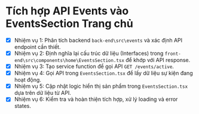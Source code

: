 # Tích hợp API Events vào EventsSection Trang chủ

- [x] Nhiệm vụ 1: Phân tích backend `back-end\src\events` và xác định API endpoint cần thiết.
- [x] Nhiệm vụ 2: Định nghĩa lại cấu trúc dữ liệu (Interfaces) trong `front-end\src\components\home\EventsSection.tsx` để khớp với API response.
- [x] Nhiệm vụ 3: Tạo service function để gọi API `GET /events/active`.
- [x] Nhiệm vụ 4: Gọi API trong `EventsSection.tsx` để lấy dữ liệu sự kiện đang hoạt động.
- [x] Nhiệm vụ 5: Cập nhật logic hiển thị sản phẩm trong `EventsSection.tsx` dựa trên dữ liệu từ API.
- [x] Nhiệm vụ 6: Kiểm tra và hoàn thiện tích hợp, xử lý loading và error states.
